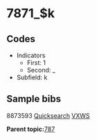 # 7871\_$k

## Codes

-   Indicators
    -   First: 1
    -   Second: \_
-   Subfield: k

## Sample bibs

8873593 [Quicksearch](https://search.library.yale.edu/catalog/8873593) [VXWS](http://prodorbis.library.yale.edu:7014/vxws/GetHoldingsService?bibId=8873593)

**Parent topic:**[787](../../tags/787/787.md)

